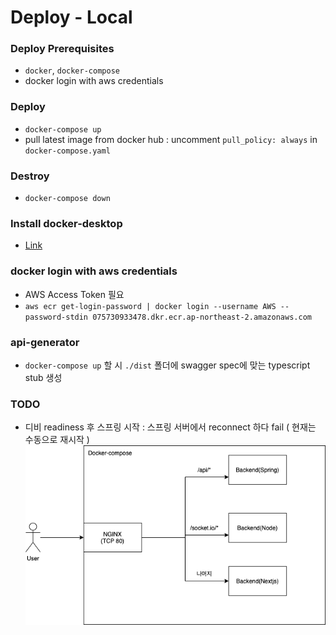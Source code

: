 # Deploy - Local
### Deploy Prerequisites
- `docker`, `docker-compose`
- docker login with aws credentials

### Deploy
- `docker-compose up`
- pull latest image from docker hub : uncomment `pull_policy: always` in `docker-compose.yaml`
### Destroy
- `docker-compose down`

### Install docker-desktop
- [Link](https://docs.docker.com/desktop/)

### docker login with aws credentials
- AWS Access Token 필요
- `aws ecr get-login-password | docker login --username AWS --password-stdin 075730933478.dkr.ecr.ap-northeast-2.amazonaws.com`

### api-generator
- `docker-compose up` 할 시 `./dist` 폴더에 swagger spec에 맞는 typescript stub 생성
  
### TODO
- 디비 readiness 후 스프링 시작 : 스프링 서버에서 reconnect 하다 fail ( 현재는 수동으로 재시작 )
![diagram](./local_infra.drawio.png)
